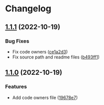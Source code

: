# Changelog

## [1.1.1](https://github.com/entur/terraform-aiven-kafka-connect-init/compare/v1.1.0...v1.1.1) (2022-10-19)


### Bug Fixes

* Fix code owners ([ce1a2d3](https://github.com/entur/terraform-aiven-kafka-connect-init/commit/ce1a2d3886ed2a1ee98ecd5506bc56fd6f1dd88d))
* Fix source path and readme files ([b493ff1](https://github.com/entur/terraform-aiven-kafka-connect-init/commit/b493ff1070e68166f526427b38fa1c59e2778da3))

## [1.1.0](https://github.com/entur/terraform-aiven-kafka-connect-init/compare/v1.0.2...v1.1.0) (2022-10-19)


### Features

* Add code owners file ([19678e7](https://github.com/entur/terraform-aiven-kafka-connect-init/commit/19678e79114e826839201c92e85ffd1cf5cc908c))
